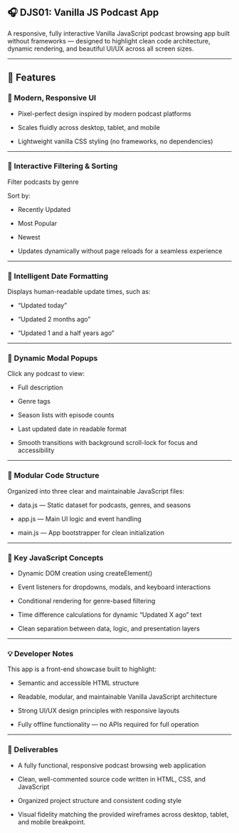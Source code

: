 ## 🎧 DJS01: Vanilla JS Podcast App

A responsive, fully interactive Vanilla JavaScript podcast browsing app built without frameworks — designed to highlight clean code architecture, dynamic rendering, and beautiful UI/UX across all screen sizes.

---

## 🚀 Features
### 🎨 Modern, Responsive UI

- Pixel-perfect design inspired by modern podcast platforms

- Scales fluidly across desktop, tablet, and mobile

- Lightweight vanilla CSS styling (no frameworks, no dependencies)

---

### 🔎 Interactive Filtering & Sorting

Filter podcasts by genre

Sort by:

- Recently Updated

- Most Popular

- Newest

- Updates dynamically without page reloads for a seamless experience

---

### 🧠 Intelligent Date Formatting

Displays human-readable update times, such as:

- “Updated today”

- “Updated 2 months ago”

- “Updated 1 and a half years ago”

---

### 💬 Dynamic Modal Popups

Click any podcast to view:

- Full description

- Genre tags

- Season lists with episode counts

- Last updated date in readable format

- Smooth transitions with background scroll-lock for focus and accessibility

---

### 🧩 Modular Code Structure

Organized into three clear and maintainable JavaScript files:

- data.js — Static dataset for podcasts, genres, and seasons

- app.js — Main UI logic and event handling

- main.js — App bootstrapper for clean initialization

---

### 🧠 Key JavaScript Concepts

- Dynamic DOM creation using createElement()

- Event listeners for dropdowns, modals, and keyboard interactions

- Conditional rendering for genre-based filtering

- Time difference calculations for dynamic “Updated X ago” text

- Clean separation between data, logic, and presentation layers

---

### 💡 Developer Notes

This app is a front-end showcase built to highlight:

- Semantic and accessible HTML structure

- Readable, modular, and maintainable Vanilla JavaScript architecture

- Strong UI/UX design principles with responsive layouts

- Fully offline functionality — no APIs required for full operation

---

### 🧾 Deliverables

- A fully functional, responsive podcast browsing web application

- Clean, well-commented source code written in HTML, CSS, and JavaScript

- Organized project structure and consistent coding style

- Visual fidelity matching the provided wireframes across desktop, tablet, and mobile breakpoint.
